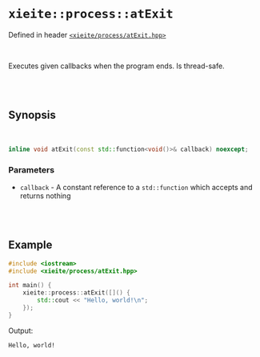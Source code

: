 # `xieite::process::atExit`
Defined in header [`<xieite/process/atExit.hpp>`](https://github.com/Eczbek/xieite/tree/main/include/xieite/process/atExit.hpp)

<br/>

Executes given callbacks when the program ends. Is thread-safe.

<br/><br/>

## Synopsis

<br/>

```cpp
inline void atExit(const std::function<void()>& callback) noexcept;
```
### Parameters
- `callback` - A constant reference to a `std::function` which accepts and returns nothing

<br/><br/>

## Example
```cpp
#include <iostream>
#include <xieite/process/atExit.hpp>

int main() {
	xieite::process::atExit([]() {
		std::cout << "Hello, world!\n";
	});
}
```
Output:
```
Hello, world!
```
